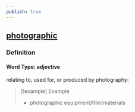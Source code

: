 ```yaml
---
publish: true
---
```


## [photographic](https://dictionary.cambridge.org/dictionary/english/photographic)

### Definition
#### Word Type: adjective
relating to, used for, or produced by photography:

>[!example] Example
> - photographic equipment/film/materials
